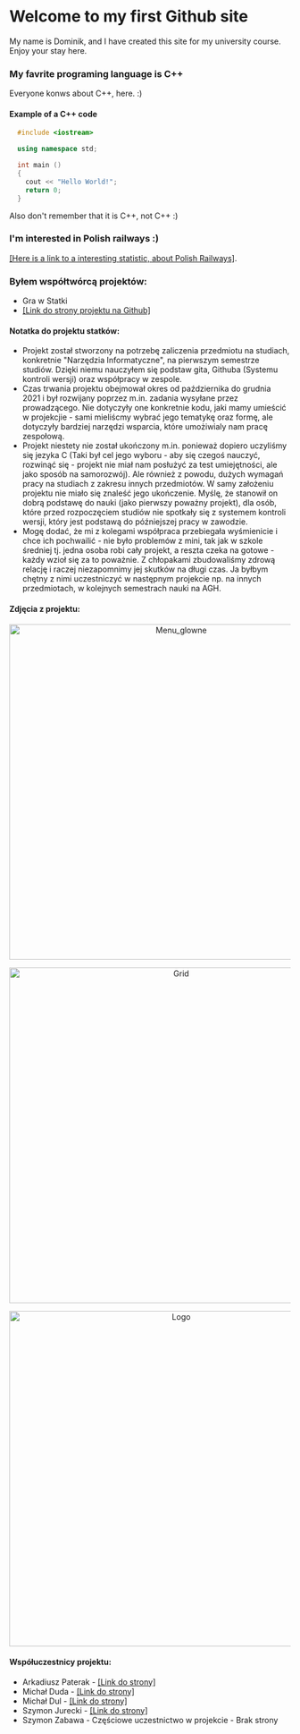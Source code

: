 # Welcome to my first Github site

My name is Dominik, and I have created this site for my university course. Enjoy your stay here.

### My favrite programing language is C++

Everyone konws about C++, here. :)

#### Example of a C++ code
```c++
  #include <iostream>

  using namespace std;

  int main ()
  {
    cout << "Hello World!";
    return 0;
  }
```
Also don't remember that it is C++, not C++ :)

### I'm interested in Polish railways :)

[\[Here is a link to a interesting statistic, about Polish Railways\]](https://utk.gov.pl/pl/raporty-i-analizy/analizy-i-monitoring/statystyka-przewozow-pa/15772,Dane-podstawowe.html).

### Byłem współtwórcą projektów:
* Gra w Statki 
* [\[Link do strony projektu na Github\]](https://github.com/AGH-Narzedzia-Informatyczne-2021-2022/Pisali-Hello-World-w-przedszkolu)

#### Notatka do projektu statków:
* Projekt został stworzony na potrzebę zaliczenia przedmiotu na studiach, konkretnie "Narzędzia Informatyczne", na pierwszym semestrze studiów. Dzięki niemu nauczyłem się podstaw gita, Githuba (Systemu kontroli wersji) oraz współpracy w zespole.
* Czas trwania projektu obejmował okres od października do grudnia 2021 i był rozwijany poprzez m.in. zadania wysyłane przez prowadzącego. Nie dotyczyły one konkretnie kodu, jaki mamy umieścić w projekcjie - sami mieliścmy wybrać jego tematykę oraz formę, ale dotyczyły bardziej narzędzi wsparcia, które umożiwialy nam pracę zespołową.
* Projekt niestety nie został ukończony m.in. ponieważ dopiero uczyliśmy się jezyka C (Taki był cel jego wyboru - aby się czegoś nauczyć, rozwinąć się - projekt nie miał nam posłużyć za test umiejętności, ale jako sposób na samorozwój). Ale również z powodu, dużych wymagań pracy na studiach z zakresu innych przedmiotów. W samy założeniu projektu nie miało się znaleść jego ukończenie. Myślę, że stanowił on dobrą podstawę do nauki (jako pierwszy poważny projekt), dla osób, które przed rozpoczęciem studiów nie spotkały się z systemem kontroli wersji, który jest podstawą do późniejszej pracy w zawodzie.
* Mogę dodać, że mi z kolegami współpraca przebiegała wyśmienicie i chce ich pochwailić - nie było problemów z mini, tak jak w szkole średniej tj. jedna osoba robi cały projekt, a reszta czeka na gotowe - każdy wzioł się za to poważnie. Z chłopakami zbudowaliśmy zdrową relację i raczej niezapomnimy jej skutków na długi czas. Ja byłbym chętny z nimi uczestniczyć w następnym projekcie np. na innych przedmiotach, w kolejnych semestrach nauki na AGH.

#### Zdjęcia z projektu:
<p align="center">
  <img src="https://github.com/AGH-Narzedzia-Informatyczne-2021-2022/Pisali-Hello-World-w-przedszkolu/blob/main/pictures/Menu.PNG" width="600" title="Menu_glowne">
</p>
<p align="center">
  <img src="https://github.com/AGH-Narzedzia-Informatyczne-2021-2022/Pisali-Hello-World-w-przedszkolu/blob/main/pictures/console.png" width="600" title="Grid">
</p>
<p align="center">
  <img src="https://github.com/AGH-Narzedzia-Informatyczne-2021-2022/Pisali-Hello-World-w-przedszkolu/blob/main/pictures/ship2_clean.PNG" width="600" title="Logo">
</p>

#### Współuczestnicy projektu:
* Arkadiusz Paterak - [\[Link do strony\]](https://asgardianvoyager.github.io/)
* Michał Duda - [\[Link do strony\]](https://m-adud.github.io/m-adud/)
* Michał Dul - [\[Link do strony\]](https://dulmicha.github.io/)
* Szymon Jurecki - [\[Link do strony\]](https://caiiguia.github.io/)
* Szymon Zabawa - Częściowe uczestnictwo w projekcie - Brak strony
